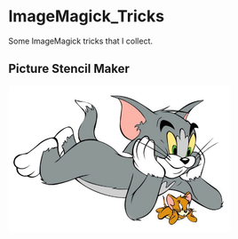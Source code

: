 # ImageMagick_Tricks
Some ImageMagick tricks that I collect.

## Picture Stencil Maker

<img src="./src/tomjerry.jpg" alt="original" width="400"/>

